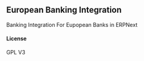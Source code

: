 ## European Banking Integration

Banking Integration For Eupopean Banks in ERPNext

#### License

GPL V3